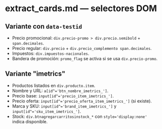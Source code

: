# extract_cards.md — selectores DOM

## Variante con `data-testid`

- Precio promocional: `div.precio-promo > div.precio.semibold` + `span.decimales`.
- Precio regular: `div.precio` + `div.precio_complemento span.decimales`.
- Impuestos: `div.impuestos-nacionales`.
- Bandera de promoción: `promo_flag` se activa si se usa `div.precio-promo`.

## Variante "imetrics"

- Productos listados en `div.producto.item`.
- Nombre y URL: `a[id^='btn_nombre_imetrics_']`.
- Precio base: `input[id^='precio_item_imetrics_']`.
- Precio oferta: `input[id^='precio_oferta_item_imetrics_']` (si existe).
- Marca y SKU: `input[id^='brand_item_imetrics_']` y `input[id^='sku_item_imetrics_']`.
- Stock: `div.btnagregarcarritosinstock_*` con `style='display:none'` indica disponible.
